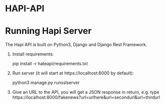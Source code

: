 # HAPI-API

# Running Hapi Server

The Hapi API is built on Python3, Django and Django Rest Framework.

1. Install requirements: 

   pip install -r hateapi/requirements.txt

2. Run server (it will start at https://localhost:8000 by default):

   python3 manage.py runsslserver
   
3. Give an URL to the API, you will get a JSON response in return, e.g. type https://localhost:8000/fakenews?url=urlhere&url=secondurl&url=thirdurl
